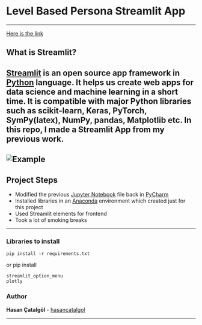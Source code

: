 # Level Based Persona Streamlit App
-------
[Here is the link](https://share.streamlit.io/hasancatalgol/level_based_persona_streamlit/main)

## What is Streamlit?

[Streamlit](https://streamlit.io/) is an open source app framework in [Python](https://www.python.org/) language. It helps us create web apps for data science and machine learning in a short time. It is compatible with major Python libraries such as scikit-learn, Keras, PyTorch, SymPy(latex), NumPy, pandas, Matplotlib etc.
In this repo, I made a Streamlit App from my previous work.
-------
![Example]()
-------

## Project Steps

- Modified the previous [Jupyter Notebook](https://jupyter.org/) file back in [PyCharm](https://www.jetbrains.com/pycharm/) 
- Installed libraries in an [Anaconda](https://www.anaconda.com/) environment which created just for this project 
- Used Streamlit elements for frontend 
- Took a lot of smoking breaks 

---

### Libraries to install 

```
pip install -r requirements.txt
```

or pip install 
```
streamlit_option_menu
plotly
```

### Author

**Hasan Çatalgöl** -  [hasancatalgol](https://github.com/hasancatalgol)

---


